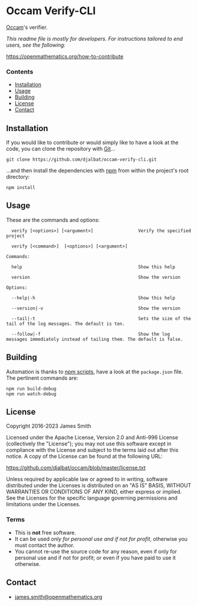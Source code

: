 # Occam Verify-CLI

[Occam](https://github.com/djalbat/occam)'s verifier.

*This readme file is mostly for developers. For instructions tailored to end users, see the following:*

https://openmathematics.org/how-to-contribute

### Contents

- [Installation](#installation)
- [Usage](#usage)
- [Building](#building)
- [License](#license)
- [Contact](#contact)

## Installation

If you would like to contribute or would simply like to have a look at the code, you can clone the repository with [Git](https://git-scm.com/)...

    git clone https://github.com/djalbat/occam-verify-cli.git

...and then install the dependencies with [npm](https://www.npmjs.com/) from within the project's root directory:

    npm install

## Usage

These are the commands and options:

```
  verify [<options>] [<argument>]                 Verify the specified project

  verify [<command>]  [<options>] [<argument>]    

Commands:

  help                                            Show this help

  version                                         Show the version

Options:

  --help|-h                                       Show this help

  --version|-v                                    Show the version

  --tail|-t                                       Sets the size of the tail of the log messages. The default is ten. 

  --follow|-f                                     Show the log messages immediately instead of tailing them. The default is false.
```

## Building

Automation is thanks to [npm scripts](https://docs.npmjs.com/misc/scripts), have a look at the `package.json` file. The pertinent commands are:

    npm run build-debug
    npm run watch-debug

## License

Copyright 2016-2023 James Smith

Licensed under the Apache License, Version 2.0 and Anti-996 License (collectively the "License"); you may not use this software except in compliance with the License and subject to the terms laid out after this notice. A copy of the License can be found at the following URL:

https://github.com/djalbat/occam/blob/master/license.txt

Unless required by applicable law or agreed to in writing, software distributed under the Licenses is distributed on an "AS IS" BASIS, WITHOUT WARRANTIES OR CONDITIONS OF ANY KIND, either express or implied. See the Licenses for the specific language governing permissions and limitations under the Licenses.

### Terms

* This is **not** free software.
* It can be used *only for personal use and if not for profit*, otherwise you must contact the author.
* You cannot re-use the source code for any reason, even if only for personal use and if not for profit; or even if you have paid to use it otherwise.

## Contact

* james.smith@openmathematics.org

